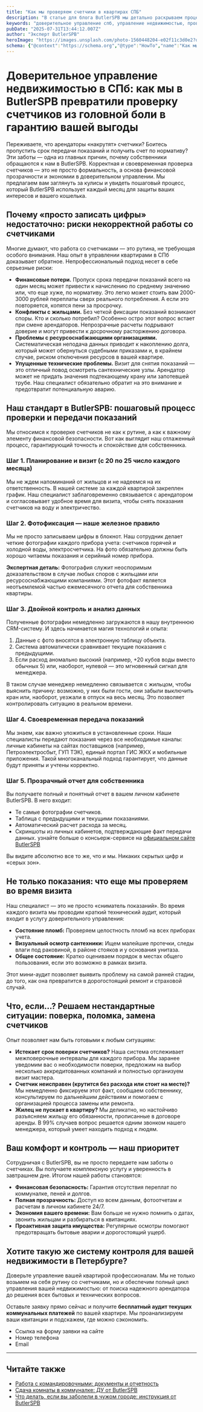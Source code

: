 ```yaml
---
title: "Как мы проверяем счетчики в квартирах СПБ"
description: "В статье для блога ButlerSPB мы детально раскрываем процесс проверки счетчиков в рамках доверительного управления недвижимостью в Санкт-Петербурге. Гарантия точности."
keywords: "доверительное управление спб, управление недвижимостью, проверка счетчиков, butler spb, сдать квартиру в управление, показания счетчиков, аренда спб"
pubDate: "2025-07-31T13:44:12.007Z"
author: "Эксперт ButlerSPB"
heroImage: "https://images.unsplash.com/photo-1560448204-e02f11c3d0e2?q=80&w=2070&auto=format&fit=crop"
schema: {"@context":"https://schema.org","@type":"HowTo","name":"Как мы проверяем счетчики в квартирах СПБ","description":"В статье для блога ButlerSPB мы детально раскрываем процесс проверки счетчиков в рамках доверительного управления недвижимостью в Санкт-Петербурге. Гарантия точности.","image":{"@type":"ImageObject","url":"https://images.unsplash.com/photo-1560448204-e02f11c3d0e2?q=80&w=2070&auto=format&fit=crop"},"aggregateRating":{"@type":"AggregateRating","ratingValue":"4.8","reviewCount":464,"bestRating":"5","worstRating":"1"},"publisher":{"@type":"Organization","name":"Блог ButlerSPB","logo":{"@type":"ImageObject","url":"https://butlerspb-blog.netlify.app/favicon.ico"}},"mainEntityOfPage":{"@type":"WebPage","@id":"https://butlerspb-blog.netlify.app/blog/doveritelnoe-upravlenie-nedvizhimostyu-spb-kak-my-proveryaem-schetchiki/"}}
---
```

# Доверительное управление недвижимостью в СПб: как мы в ButlerSPB превратили проверку счетчиков из головной боли в гарантию вашей выгоды

Переживаете, что арендаторы «накрутят» счетчики? Боитесь пропустить срок передачи показаний и получить счет по нормативу? Эти заботы — одна из главных причин, почему собственники обращаются к нам в ButlerSPB. Корректная и своевременная проверка счетчиков — это не просто формальность, а основа финансовой прозрачности и экономии в доверительном управлении. Мы предлагаем вам заглянуть за кулисы и увидеть пошаговый процесс, который ButlerSPB использует каждый месяц для защиты ваших интересов и вашего кошелька.

## Почему «просто записать цифры» недостаточно: риски некорректной работы со счетчиками

Многие думают, что работа со счетчиками — это рутина, не требующая особого внимания. Наш опыт в управлении квартирами в СПб доказывает обратное. Непрофессиональный подход несет в себе серьезные риски:

*   **Финансовые потери.** Пропуск срока передачи показаний всего на один месяц может привести к начислению по среднему значению или, что еще хуже, по нормативу. Это легко может стоить вам 2000-3000 рублей переплаты сверх реального потребления. А если это повторяется, копятся пени за просрочку.
*   **Конфликты с жильцами.** Без четкой фиксации показаний возникают споры. Кто и сколько потребил? Особенно остро этот вопрос встает при смене арендаторов. Непрозрачные расчеты подрывают доверие и могут привести к досрочному расторжению договора.
*   **Проблемы с ресурсоснабжающими организациями.** Систематическая неподача данных приводит к накоплению долга, который может обернуться судебными приказами и, в крайнем случае, риском отключения ресурсов в вашей квартире.
*   **Упущенные технические проблемы.** Визит для снятия показаний — это отличный повод осмотреть сантехнические узлы. Арендатор может не придать значения подтекающему крану или запотевшей трубе. Наш специалист обязательно обратит на это внимание и предотвратит потенциальную аварию.

## Наш стандарт в ButlerSPB: пошаговый процесс проверки и передачи показаний

Мы относимся к проверке счетчиков не как к рутине, а как к важному элементу финансовой безопасности. Вот как выглядит наш отлаженный процесс, гарантирующий точность и спокойствие для собственника.

### Шаг 1. Планирование и визит (с 20 по 25 число каждого месяца)

Мы не ждем напоминаний от жильцов и не надеемся на их ответственность. В нашей системе за каждой квартирой закреплен график. Наш специалист заблаговременно связывается с арендатором и согласовывает удобное время для визита, чтобы снять показания счетчиков на воду и электричество.

### Шаг 2. Фотофиксация — наше железное правило

Мы не просто записываем цифры в блокнот. Наш сотрудник делает четкие фотографии каждого прибора учета: счетчиков горячей и холодной воды, электросчетчика. На фото обязательно должны быть хорошо читаемы показания и серийный номер прибора.

**Экспертная деталь:** Фотография служит неоспоримым доказательством в случае любых споров с жильцами или ресурсоснабжающими компаниями. Этот фотофакт является неотъемлемой частью ежемесячного отчета для собственника квартиры.

### Шаг 3. Двойной контроль и анализ данных

Полученные фотографии немедленно загружаются в нашу внутреннюю CRM-систему. И здесь начинается магия технологий и опыта:

1.  Данные с фото вносятся в электронную таблицу объекта.
2.  Система автоматически сравнивает текущие показания с предыдущими.
3.  Если расход аномально высокий (например, +20 кубов воды вместо обычных 5) или, наоборот, нулевой — это мгновенный сигнал для менеджера.

В таком случае менеджер немедленно связывается с жильцом, чтобы выяснить причину: возможно, у них были гости, они забыли выключить кран или, наоборот, уезжали в отпуск на весь месяц. Это позволяет контролировать ситуацию в реальном времени.

### Шаг 4. Своевременная передача показаний

Мы знаем, как важно уложиться в установленные сроки. Наши специалисты передают показания через все необходимые каналы: личные кабинеты на сайтах поставщиков (например, Петроэлектросбыт, ГУП ТЭК), единый портал ГИС ЖКХ и мобильные приложения. Такой многоканальный подход гарантирует, что данные будут приняты и учтены корректно.

### Шаг 5. Прозрачный отчет для собственника

Вы получаете полный и понятный отчет в вашем личном кабинете ButlerSPB. В него входит:
*   Те самые фотографии счетчиков.
*   Таблица с предыдущими и текущими показаниями.
*   Автоматический расчет расхода за месяц.
*   Скриншоты из личных кабинетов, подтверждающие факт передачи данных. узнайте больше о консьерж-сервисе на <a href="https://butlerspb.ru/svyazatsya-s-konserzh-servisom" target="_blank" rel="nofollow">официальном сайте ButlerSPB</a>

Вы видите абсолютно все то же, что и мы. Никаких скрытых цифр и «серых зон».

## Не только показания: что еще мы проверяем во время визита

Наш специалист — это не просто «сниматель показаний». Во время каждого визита мы проводим краткий технический аудит, который входит в услугу доверительного управления:

*   **Состояние пломб:** Проверяем целостность пломб на всех приборах учета.
*   **Визуальный осмотр сантехники:** Ищем малейшие протечки, следы влаги под раковиной, в районе стояков и у основания унитаза.
*   **Общее состояние:** Кратко оцениваем порядок в местах общего пользования, если это возможно в рамках визита.

Этот мини-аудит позволяет выявить проблему на самой ранней стадии, до того, как она превратится в дорогостоящий ремонт и страховой случай.

## Что, если...? Решаем нестандартные ситуации: поверка, поломка, замена счетчиков

Опыт позволяет нам быть готовыми к любым ситуациям:

*   **Истекает срок поверки счетчиков?** Наша система отслеживает межповерочные интервалы для каждого прибора. Мы заранее уведомим вас о необходимости поверки, предложим на выбор несколько аккредитованных компаний и полностью организуем визит мастера.
*   **Счетчик неисправен (крутится без расхода или стоит на месте)?** Мы немедленно фиксируем этот факт, сообщаем собственнику, консультируем по дальнейшим действиям и помогаем с организацией процесса замены или ремонта.
*   **Жилец не пускает в квартиру?** Мы деликатно, но настойчиво разъясняем жильцу его обязанности, прописанные в договоре аренды. В 99% случаев вопрос решается одним звонком нашего менеджера, который умеет находить подход к людям.

## Ваш комфорт и контроль — наш приоритет

Сотрудничая с ButlerSPB, вы не просто передаете нам заботы о счетчиках. Вы получаете комплексную услугу и уверенность в завтрашнем дне. Итогом нашей работы становятся:

*   **Финансовая безопасность:** Гарантия отсутствия переплат по коммуналке, пеней и долгов.
*   **Полная прозрачность:** Доступ ко всем данным, фотоотчетам и расчетам в личном кабинете 24/7.
*   **Экономия вашего времени:** Вам больше не нужно помнить о датах, звонить жильцам и разбираться в квитанциях.
*   **Проактивная защита имущества:** Регулярные осмотры помогают предотвращать бытовые аварии и дорогостоящий ущерб.

## Хотите такую же систему контроля для вашей недвижимости в Петербурге?

Доверьте управление вашей квартирой профессионалам. Мы не только возьмем на себя рутину со счетчиками, но и обеспечим полный цикл управления вашей недвижимостью: от поиска надежного арендатора до решения всех бытовых и технических вопросов.

Оставьте заявку прямо сейчас и получите **бесплатный аудит текущих коммунальных платежей** по вашей квартире. Мы проанализируем ваши квитанции и подскажем, где можно сэкономить.

*   Ссылка на форму заявки на сайте
*   Номер телефона
*   Email

---

## Читайте также

*   [Работа с командировочными: документы и отчетность](/blog/rabota-s-komandirovochnymi-dokumenty-i-otchetnost/)
*   [Сдача комнаты в коммуналке: ДУ от ButlerSPB](/blog/doveritelnoe-upravlenie-nedvizhimostyu-spb-sdacha-komnaty-v-kommunalnoy-kvartire/)
*   [Что делать, если вы заболели в чужом городе: инструкция от ButlerSPB](/blog/chto-delat-esli-vy-zaboleli-v-chuzhom-gorode/)

